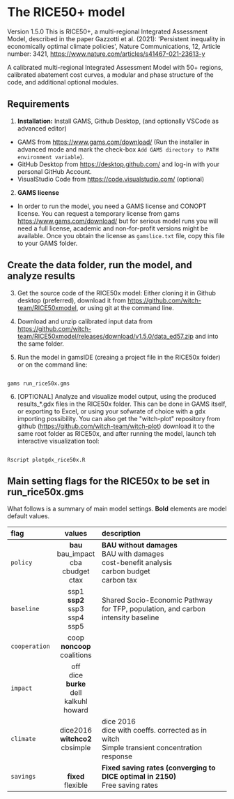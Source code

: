 # The RICE50+ model

Version 1.5.0
This is RICE50+, a multi-regional Integrated Assessment Model, described in the paper 
Gazzotti et al. (2021): 'Persistent inequality in economically optimal climate policies', Nature Communications, 12, Article number: 3421, https://www.nature.com/articles/s41467-021-23613-y

A calibrated multi-regional Integrated Assessment Model with 50+ regions, calibrated abatement cost curves, a modular and phase structure of the code, and additional optional modules.

## Requirements

1) **Installation:** Install GAMS, Github Desktop, (and optionally VSCode as advanced editor)

* GAMS from https://www.gams.com/download/ (Run the installer in advanced mode and mark the check-box `Add GAMS directory to PATH environment variable`).
* GitHub Desktop from https://desktop.github.com/ and log-in with your personal GitHub Account.
* VisualStudio Code from https://code.visualstudio.com/ (optional)

2) **GAMS license** 
* In order to run the model, you need a GAMS license and CONOPT license. You can request a temporary license from gams https://www.gams.com/download/ but for serious model runs you will need a full license, academic and non-for-profit versions might be available. Once you obtain the license as `gamslice.txt` file, copy this file to your GAMS folder.
  
## Create the data folder, run the model, and analyze results

3) Get the source code of the RICE50x model: Either cloning it in Github desktop (preferred), download it from https://github.com/witch-team/RICE50xmodel, or using git at the command line.

4) Download and unzip calibrated input data from https://github.com/witch-team/RICE50xmodel/releases/download/v1.5.0/data_ed57.zip and into the same folder.

  
5) Run the model in gamsIDE (creaing a project file in the RICE50x folder) or on the command line: 

```Shell

gams run_rice50x.gms

```

6) [OPTIONAL] Analyze and visualize model output, using the produced results_*.gdx files in the RICE50x folder. This can be done in GAMS itself, or exporting to Excel, or using your sofwrate of choice with a gdx importing possibility. You can also get the "witch-plot" repository from github (https://github.com/witch-team/witch-plot) download it to the same root folder as RICE50x, and after running the model, launch teh interactive visualization tool:

```Shell

Rscript plotgdx_rice50x.R

``` 

  

## Main setting flags for the RICE50x to be set in run_rice50x.gms

What follows is a summary of main model settings. **Bold** elements are model default values.

| flag | values | description |
|:-----|:------:|:----------  |
| `policy` |**bau**<br>bau_impact<br>cba<br>cbudget<br>ctax| **BAU without damages**<br>BAU with damages<br>cost-benefit analysis<br>carbon budget<br>carbon tax |
|`baseline` |ssp1<br>**ssp2**<br>ssp3<br>ssp4<br>ssp5| Shared Socio-Economic Pathway for TFP, population, and carbon intensity baseline | 
|`cooperation`|coop<br>**noncoop**<br>coalitions| |
|`impact`| off<br>dice<br>**burke**<br>dell<br>kalkuhl<br>howard| |
|``climate``| dice2016<br>**witchco2**<br>cbsimple<br> | dice 2016  <br>dice with coeffs. corrected as in witch <br>Simple transient concentration response|
|``savings``| <br>**fixed**<br>flexible<br> |**Fixed saving rates (converging to DICE optimal in 2150)**<br>Free saving rates| 